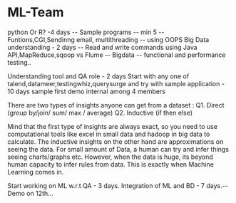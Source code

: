 # ML-Team

python Or R? -4 days --
Sample programs -- min 5 -- Funtions,CGI,Sendinng email, multithreading -- using OOPS
Big Data understanding - 2 days -- Read and write commands using Java API,MapReduce,sqoop vs Flume
-- Bigdata -- functional and performance testing..

Understanding tool and QA role - 2 days
Start with any one of talend,datameer,testingwhiz,querysurge and try with sample application - 10 days
sample first demo internal among 4 members

There are two types of insights anyone can get from a dataset :
Q1.  Direct (group by/join/ sum/ max / average)
Q2. Inductive (if <something is..> then <something else is..> else<anything is..>)

Mind that the first type of insights are always exact, so you need to use computational tools like excel in small data and hadoop in big data to calculate.
The inductive insights on the other hand are approximations on seeing the data. For small amount of Data, a human can try and infer things seeing charts/graphs etc. However, when the data is huge, its beyond human capacity to infer rules from data. This is exactly when Machine Learning comes in.

Start working on ML w.r.t QA - 3 days.
Integration of ML and BD -  7 days.-- Demo on 12th...




